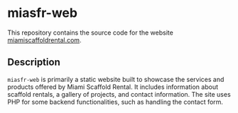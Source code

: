 # miasfr-web

This repository contains the source code for the website [miamiscaffoldrental.com](http://miamiscaffoldrental.com/).

## Description

`miasfr-web` is primarily a static website built to showcase the services and products offered by Miami Scaffold Rental. It includes information about scaffold rentals, a gallery of projects, and contact information. The site uses PHP for some backend functionalities, such as handling the contact form.
